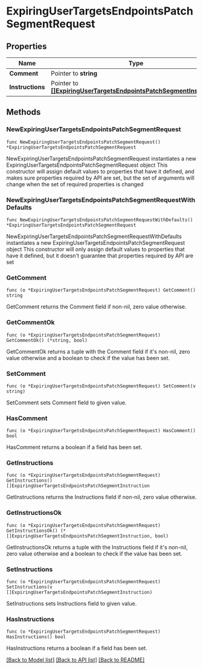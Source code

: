 # ExpiringUserTargetsEndpointsPatchSegmentRequest

## Properties

Name | Type | Description | Notes
------------ | ------------- | ------------- | -------------
**Comment** | Pointer to **string** |  | [optional] 
**Instructions** | Pointer to [**[]ExpiringUserTargetsEndpointsPatchSegmentInstruction**](ExpiringUserTargetsEndpointsPatchSegmentInstruction.md) |  | [optional] 

## Methods

### NewExpiringUserTargetsEndpointsPatchSegmentRequest

`func NewExpiringUserTargetsEndpointsPatchSegmentRequest() *ExpiringUserTargetsEndpointsPatchSegmentRequest`

NewExpiringUserTargetsEndpointsPatchSegmentRequest instantiates a new ExpiringUserTargetsEndpointsPatchSegmentRequest object
This constructor will assign default values to properties that have it defined,
and makes sure properties required by API are set, but the set of arguments
will change when the set of required properties is changed

### NewExpiringUserTargetsEndpointsPatchSegmentRequestWithDefaults

`func NewExpiringUserTargetsEndpointsPatchSegmentRequestWithDefaults() *ExpiringUserTargetsEndpointsPatchSegmentRequest`

NewExpiringUserTargetsEndpointsPatchSegmentRequestWithDefaults instantiates a new ExpiringUserTargetsEndpointsPatchSegmentRequest object
This constructor will only assign default values to properties that have it defined,
but it doesn't guarantee that properties required by API are set

### GetComment

`func (o *ExpiringUserTargetsEndpointsPatchSegmentRequest) GetComment() string`

GetComment returns the Comment field if non-nil, zero value otherwise.

### GetCommentOk

`func (o *ExpiringUserTargetsEndpointsPatchSegmentRequest) GetCommentOk() (*string, bool)`

GetCommentOk returns a tuple with the Comment field if it's non-nil, zero value otherwise
and a boolean to check if the value has been set.

### SetComment

`func (o *ExpiringUserTargetsEndpointsPatchSegmentRequest) SetComment(v string)`

SetComment sets Comment field to given value.

### HasComment

`func (o *ExpiringUserTargetsEndpointsPatchSegmentRequest) HasComment() bool`

HasComment returns a boolean if a field has been set.

### GetInstructions

`func (o *ExpiringUserTargetsEndpointsPatchSegmentRequest) GetInstructions() []ExpiringUserTargetsEndpointsPatchSegmentInstruction`

GetInstructions returns the Instructions field if non-nil, zero value otherwise.

### GetInstructionsOk

`func (o *ExpiringUserTargetsEndpointsPatchSegmentRequest) GetInstructionsOk() (*[]ExpiringUserTargetsEndpointsPatchSegmentInstruction, bool)`

GetInstructionsOk returns a tuple with the Instructions field if it's non-nil, zero value otherwise
and a boolean to check if the value has been set.

### SetInstructions

`func (o *ExpiringUserTargetsEndpointsPatchSegmentRequest) SetInstructions(v []ExpiringUserTargetsEndpointsPatchSegmentInstruction)`

SetInstructions sets Instructions field to given value.

### HasInstructions

`func (o *ExpiringUserTargetsEndpointsPatchSegmentRequest) HasInstructions() bool`

HasInstructions returns a boolean if a field has been set.


[[Back to Model list]](../README.md#documentation-for-models) [[Back to API list]](../README.md#documentation-for-api-endpoints) [[Back to README]](../README.md)


